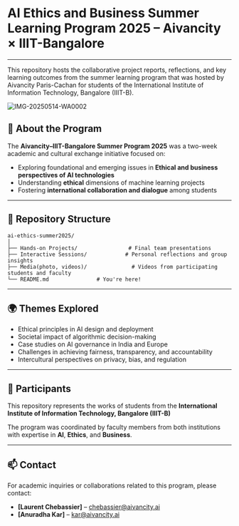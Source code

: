# AI Ethics and Business Summer Learning Program 2025 – Aivancity × IIIT-Bangalore 
---
This repository hosts the collaborative project reports, reflections, and key learning outcomes from the summer learning program that was hosted by Aivancity Paris-Cachan for students of the International Institute of Information Technology, Bangalore (IIIT-B).

![IMG-20250514-WA0002](https://github.com/user-attachments/assets/9a58b6db-982a-4d2e-a9a1-19e983b7f330)


## 📘 About the Program

The **Aivancity–IIIT-Bangalore Summer Program 2025** was a two-week academic and cultural exchange initiative focused on:

- Exploring foundational and emerging issues in **Ethical and business perspectives of AI technologies**
- Understanding **ethical** dimensions of machine learning projects
- Fostering **international collaboration and dialogue** among students
---

## 📁 Repository Structure

```
ai-ethics-summer2025/
│
├── Hands-on Projects/                # Final team presentations
├── Interactive Sessions/            # Personal reflections and group insights
├── Media(photo, videos)/              # Videos from participating students and faculty 
└── README.md               # You're here!
```
---

## 🌍 Themes Explored

- Ethical principles in AI design and deployment  
- Societal impact of algorithmic decision-making  
- Case studies on AI governance in India and Europe  
- Challenges in achieving fairness, transparency, and accountability  
- Intercultural perspectives on privacy, bias, and regulation  

---

## 🤝 Participants

This repository represents the works of students from the **International Institute of Information Technology, Bangalore (IIIT-B)**

The program was coordinated by faculty members from both institutions with expertise in **AI**, **Ethics**, and **Business**.

---

## 📫 Contact

For academic inquiries or collaborations related to this program, please contact:
- **[Laurent Chebassier]** – chebassier@aivancity.ai
- **[Anuradha Kar]**    – kar@aivancity.ai
